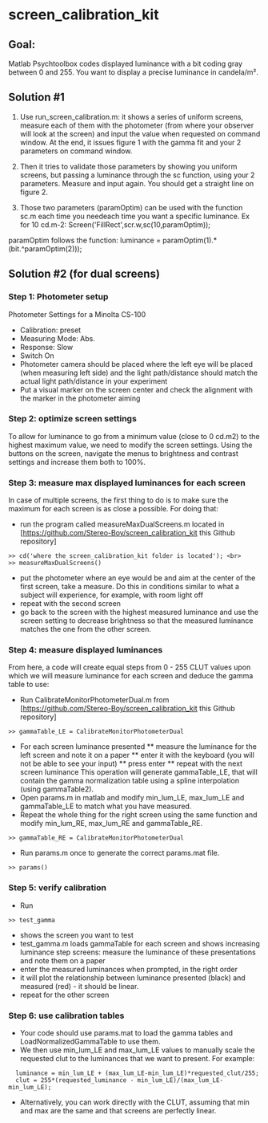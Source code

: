 # screen_calibration_kit

## Goal:
Matlab Psychtoolbox codes displayed luminance with a bit coding gray between 0 and 255.
You want to display a precise luminance in candela/m².

## Solution #1 
1) Use run_screen_calibration.m: it shows a series of uniform screens, measure each of them with the photometer
(from where your observer will look at the screen) and input the value when requested on command window.
At the end, it issues figure 1 with the gamma fit and your 2 parameters on command window.
2) Then it tries to validate those parameters by showing you uniform screens, but passing a luminance through the sc
function, using your 2 parameters. Measure and input again. You should get a straight line on figure 2.

3) Those two parameters (paramOptim) can be used with the function sc.m each time you needeach time you want a specific luminance. 
Ex for 10 cd.m-2: 
Screen('FillRect',scr.w,sc(10,paramOptim));

paramOptim follows the function: luminance = paramOptim(1).*(bit.^paramOptim(2)));

## Solution #2 (for dual screens)
### Step 1: Photometer setup 
Photometer Settings for a Minolta CS-100
* Calibration: preset
* Measuring Mode: Abs.
* Response: Slow
* Switch On
* Photometer camera should be placed where the left eye will be placed (when measuring left side) and the light path/distance should match the actual light path/distance in your experiment
* Put a visual marker on the screen center and check the alignment with the marker in the photometer aiming

### Step 2: optimize screen settings
To allow for luminance to go from a minimum value (close to 0 cd.m2) to the highest maximum value, we need to modify the screen settings. Using the buttons on the screen, navigate the menus to brightness and contrast settings and increase them both to 100%.

### Step 3: measure max displayed luminances for each screen
In case of multiple screens, the first thing to do is to make sure the maximum for each screen is as close a possible. For doing that:
* run the program called measureMaxDualScreens.m located in [https://github.com/Stereo-Boy/screen_calibration_kit this Github repository]
```
>> cd('where the screen_calibration_kit folder is located'); <br>
>> measureMaxDualScreens()
```
* put the photometer where an eye would be and aim at the center of the first screen, take a measure. Do this in conditions similar to what a subject will experience, for example, with room light off
* repeat with the second screen
* go back to the screen with the highest measured luminance and use the screen setting to decrease brightness so that the measured luminance matches the one from the other screen.

### Step 4: measure displayed luminances
From here, a code will create equal steps from 0 - 255 CLUT values upon which we will measure luminance for each screen and deduce the gamma table to use:
* Run CalibrateMonitorPhotometerDual.m from [https://github.com/Stereo-Boy/screen_calibration_kit this Github repository]
```
>> gammaTable_LE = CalibrateMonitorPhotometerDual
```
* For each screen luminance presented
** measure the luminance for the left screen and note it on a paper
** enter it with the keyboard (you will not be able to see your input)
** press enter
** repeat with the next screen luminance
This operation will generate gammaTable_LE, that will contain the gamma normalization table using a spline interpolation (using gammaTable2).
* Open params.m in matlab and modify min_lum_LE, max_lum_LE and gammaTable_LE to match what you have measured.
* Repeat the whole thing for the right screen using the same function and modify min_lum_RE, max_lum_RE and gammaTable_RE.
```
>> gammaTable_RE = CalibrateMonitorPhotometerDual
```
* Run params.m once to generate the correct params.mat file.
```
>> params()
```

### Step 5: verify calibration
* Run 
```
>> test_gamma
```
* shows the screen you want to test
* test_gamma.m loads gammaTable for each screen and shows increasing luminance step screens: measure the luminance of these presentations and note them on a paper
* enter the measured luminances when prompted, in the right order
* it will plot the relationship between luminance presented (black) and measured (red) - it should be linear.
* repeat for the other screen

### Step 6: use calibration tables
* Your code should use params.mat to load the gamma tables and LoadNormalizedGammaTable to use them.
* We then use min_lum_LE and max_lum_LE values to manually scale the requested clut to the luminances that we want to present. For example:
```
  luminance = min_lum_LE + (max_lum_LE-min_lum_LE)*requested_clut/255; 
  clut = 255*(requested_luminance - min_lum_LE)/(max_lum_LE-min_lum_LE);
```
* Alternatively, you can work directly with the CLUT, assuming that min and max are the same and that screens are perfectly linear.
